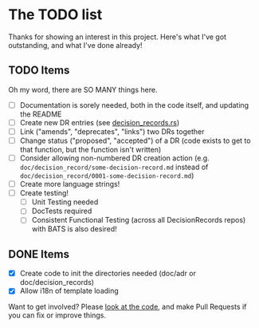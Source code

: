 # The TODO list

Thanks for showing an interest in this project. Here's what I've got outstanding, and what I've done already!

## TODO Items

Oh my word, there are SO MANY things here.

* [ ] Documentation is sorely needed, both in the code itself, and updating the README
* [ ] Create new DR entries (see [decision_records.rs](src/decision_record.rs))
* [ ] Link ("amends", "deprecates", "links") two DRs together
* [ ] Change status ("proposed", "accepted") of a DR (code exists to get to that function, but the function isn't written)
* [ ] Consider allowing non-numbered DR creation action (e.g. `doc/decision_record/some-decision-record.md` instead of `doc/decision_record/0001-some-decision-record.md`)
* [ ] Create more language strings!
* [ ] Create testing!
  * [ ] Unit Testing needed
  * [ ] DocTests required
  * [ ] Consistent Functional Testing (across all DecisionRecords repos) with BATS is also desired!

## DONE Items

* [x] Create code to init the directories needed (doc/adr or doc/decision_records)
* [x] Allow i18n of template loading

Want to get involved? Please [look at the code](https://github.com/DecisionRecords/rust-decision-records), and make Pull Requests if you can fix or improve things.
